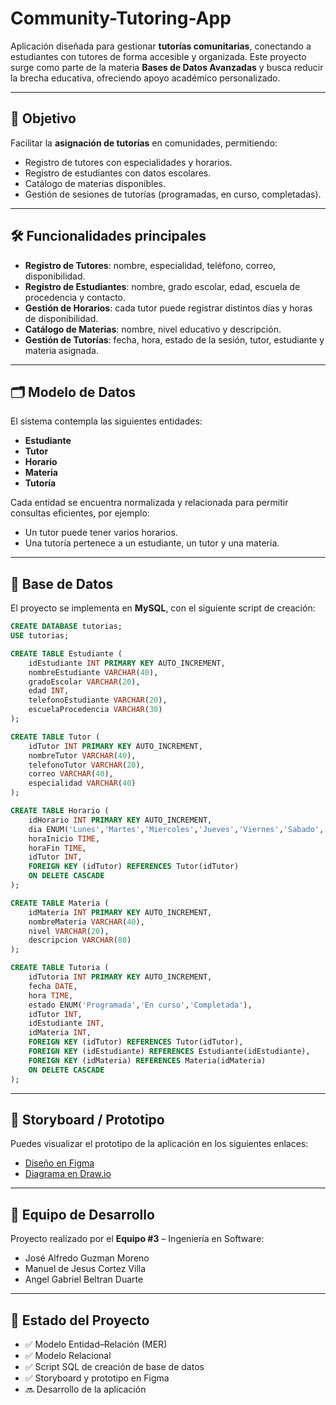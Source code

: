 # Community-Tutoring-App

Aplicación diseñada para gestionar **tutorías comunitarias**, conectando a estudiantes con tutores de forma accesible y organizada. Este proyecto surge como parte de la materia **Bases de Datos Avanzadas** y busca reducir la brecha educativa, ofreciendo apoyo académico personalizado.

---

## 🚀 Objetivo
Facilitar la **asignación de tutorías** en comunidades, permitiendo:
- Registro de tutores con especialidades y horarios.
- Registro de estudiantes con datos escolares.
- Catálogo de materias disponibles.
- Gestión de sesiones de tutorías (programadas, en curso, completadas).

---

## 🛠️ Funcionalidades principales
- **Registro de Tutores**: nombre, especialidad, teléfono, correo, disponibilidad.
- **Registro de Estudiantes**: nombre, grado escolar, edad, escuela de procedencia y contacto.
- **Gestión de Horarios**: cada tutor puede registrar distintos días y horas de disponibilidad.
- **Catálogo de Materias**: nombre, nivel educativo y descripción.
- **Gestión de Tutorías**: fecha, hora, estado de la sesión, tutor, estudiante y materia asignada.

---

## 🗂️ Modelo de Datos
El sistema contempla las siguientes entidades:
- **Estudiante**
- **Tutor**
- **Horario**
- **Materia**
- **Tutoría**

Cada entidad se encuentra normalizada y relacionada para permitir consultas eficientes, por ejemplo:
- Un tutor puede tener varios horarios.
- Una tutoría pertenece a un estudiante, un tutor y una materia.

---

## 💾 Base de Datos
El proyecto se implementa en **MySQL**, con el siguiente script de creación:

```sql
CREATE DATABASE tutorias;
USE tutorias;

CREATE TABLE Estudiante (
    idEstudiante INT PRIMARY KEY AUTO_INCREMENT,
    nombreEstudiante VARCHAR(40),
    gradoEscolar VARCHAR(20),
    edad INT,
    telefonoEstudiante VARCHAR(20),
    escuelaProcedencia VARCHAR(30)
);

CREATE TABLE Tutor (
    idTutor INT PRIMARY KEY AUTO_INCREMENT,
    nombreTutor VARCHAR(40),
    telefonoTutor VARCHAR(20),
    correo VARCHAR(40),
    especialidad VARCHAR(40)
);

CREATE TABLE Horario (
    idHorario INT PRIMARY KEY AUTO_INCREMENT,
    dia ENUM('Lunes','Martes','Miercoles','Jueves','Viernes','Sabado','Domingo'),
    horaInicio TIME,
    horaFin TIME,
    idTutor INT,
    FOREIGN KEY (idTutor) REFERENCES Tutor(idTutor)
    ON DELETE CASCADE
);

CREATE TABLE Materia (
    idMateria INT PRIMARY KEY AUTO_INCREMENT,
    nombreMateria VARCHAR(40),
    nivel VARCHAR(20),
    descripcion VARCHAR(80)
);

CREATE TABLE Tutoria (
    idTutoria INT PRIMARY KEY AUTO_INCREMENT,
    fecha DATE,
    hora TIME,
    estado ENUM('Programada','En curso','Completada'),
    idTutor INT,
    idEstudiante INT,
    idMateria INT,
    FOREIGN KEY (idTutor) REFERENCES Tutor(idTutor),
    FOREIGN KEY (idEstudiante) REFERENCES Estudiante(idEstudiante),
    FOREIGN KEY (idMateria) REFERENCES Materia(idMateria)
    ON DELETE CASCADE
);
```

---

## 🎨 Storyboard / Prototipo
Puedes visualizar el prototipo de la aplicación en los siguientes enlaces:
- [Diseño en Figma](https://www.figma.com/design/d0TvSYbRHQXQL63LMuxMsj/Community-Tutoring-App?node-id=1-3&m=dev&t=zaDrom7bGK3GjwUq-1)
- [Diagrama en Draw.io](https://drive.google.com/file/d/1M9R7WKziW42o52w3bUgcu1iXSihM3AzH/view?usp=sharing)

---

## 👥 Equipo de Desarrollo
Proyecto realizado por el **Equipo #3** – Ingeniería en Software:
- José Alfredo Guzman Moreno
- Manuel de Jesus Cortez Villa
- Angel Gabriel Beltran Duarte

---

## 📌 Estado del Proyecto
- ✅ Modelo Entidad–Relación (MER)
- ✅ Modelo Relacional
- ✅ Script SQL de creación de base de datos
- ✅ Storyboard y prototipo en Figma
- 🔜 Desarrollo de la aplicación
